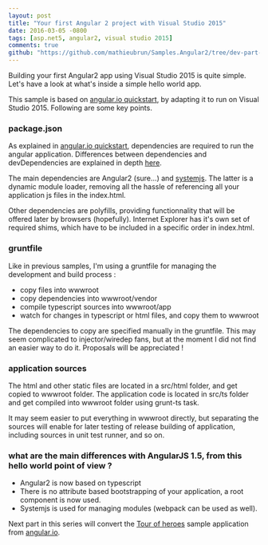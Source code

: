 ```yaml
---
layout: post
title: "Your first Angular 2 project with Visual Studio 2015"
date: 2016-03-05 -0800
tags: [asp.net5, angular2, visual studio 2015]
comments: true
github: "https://github.com/mathieubrun/Samples.Angular2/tree/dev-part-1"
---
```


Building your first Angular2 app using Visual Studio 2015 is quite simple. Let's have a look at what's inside a simple hello world app. 

This sample is based on [angular.io quickstart](https://angular.io/docs/ts/latest/quickstart.html), by adapting it to run on Visual Studio 2015. Following are some key points.

### package.json

As explained in [angular.io quickstart](https://angular.io/docs/ts/latest/quickstart.html#!#package-json), dependencies are required to run the angular application. Differences between dependencies and devDependencies are explained in depth [here](https://angular.io/docs/ts/latest/guide/npm-packages.html).

The main dependencies are Angular2 (sure...) and [systemjs](https://github.com/systemjs/systemjs). The latter is a dynamic module loader, removing all the hassle of referencing all your application js files in the index.html.

Other dependencies are polyfills, providing functionnality that will be offered later by browsers (hopefully). Internet Explorer has it's own set of required shims, which have to be included in a specific order in index.html.

### gruntfile

Like in previous samples, I'm using a gruntfile for managing the development and build process :

- copy files into wwwroot
- copy dependencies into wwwroot/vendor
- compile typescript sources into wwwroot/app
- watch for changes in typescript or html files, and copy them to wwwroot

The dependencies to copy are specified manually in the gruntfile. This may seem complicated to injector/wiredep fans, but at the moment I did not find an easier way to do it. Proposals will be appreciated !

### application sources

The html and other static files are located in a src/html folder, and get copied to wwwroot folder.
The application code is located in src/ts folder and get compiled into wwwroot folder using grunt-ts task.

It may seem easier to put everything in wwwroot directly, but separating the sources will enable for later testing of release building of application, including sources in unit test runner, and so on.

### what are the main differences with AngularJS 1.5, from this hello world point of view ?

- Angular2 is now based on typescript
- There is no attribute based bootstrapping of your application, a root component is now used.
- Systemjs is used for managing modules (webpack can be used as well).

Next part in this series will convert the [Tour of heroes](https://angular.io/docs/ts/latest/tutorial/) sample application from [angular.io](https://angular.io/docs).
